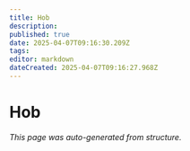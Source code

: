 ```yaml
---
title: Hob
description: 
published: true
date: 2025-04-07T09:16:30.209Z
tags: 
editor: markdown
dateCreated: 2025-04-07T09:16:27.968Z
---
```


# Hob

*This page was auto-generated from structure.*
